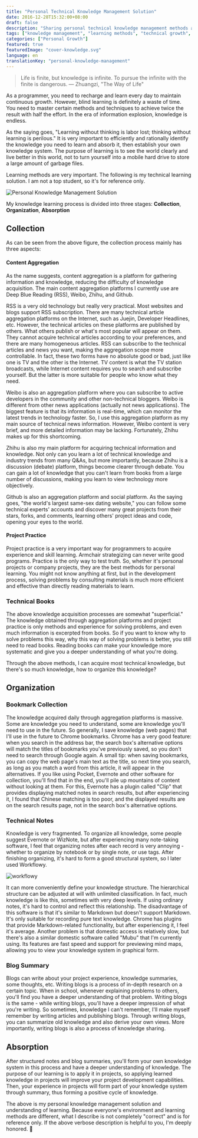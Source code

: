 ```yaml
---
title: "Personal Technical Knowledge Management Solution"
date: 2016-12-28T15:32:00+08:00
draft: false
description: "Sharing personal technical knowledge management methods and tools to help programmers learn and grow better"
tags: ["knowledge management", "learning methods", "technical growth", "tool recommendations"]
categories: ["Personal Growth"]
featured: true
featuredImage: "cover-knowledge.svg"
language: en
translationKey: "personal-knowledge-management"
---
```


> Life is finite, but knowledge is infinite. To pursue the infinite with the finite is dangerous. — Zhuangzi, "The Way of Life"

As a programmer, you need to recharge and learn every day to maintain continuous growth. However, blind learning is definitely a waste of time. You need to master certain methods and techniques to achieve twice the result with half the effort. In the era of information explosion, knowledge is endless.

As the saying goes, "Learning without thinking is labor lost; thinking without learning is perilous." It is very important to efficiently and rationally identify the knowledge you need to learn and absorb it, then establish your own knowledge system. The purpose of learning is to see the world clearly and live better in this world, not to turn yourself into a mobile hard drive to store a large amount of garbage files.

Learning methods are very important. The following is my technical learning solution. I am not a top student, so it's for reference only.

![Personal Knowledge Management Solution](/blog/images/2016/12/知识管理.png)

My knowledge learning process is divided into three stages: **Collection**, **Organization**, **Absorption**

## Collection

As can be seen from the above figure, the collection process mainly has three aspects:

#### Content Aggregation

As the name suggests, content aggregation is a platform for gathering information and knowledge, reducing the difficulty of knowledge acquisition. The main content aggregation platforms I currently use are Deep Blue Reading (RSS), Weibo, Zhihu, and Github.

RSS is a very old technology but really very practical. Most websites and blogs support RSS subscription. There are many technical article aggregation platforms on the Internet, such as Juejin, Developer Headlines, etc. However, the technical articles on these platforms are published by others. What others publish or what's most popular will appear on them. They cannot acquire technical articles according to your preferences, and there are many homogeneous articles. RSS can subscribe to the technical articles and news you want, making the aggregation scope more controllable. In fact, these two forms have no absolute good or bad, just like one is TV and the other is the Internet. TV content is what the TV station broadcasts, while Internet content requires you to search and subscribe yourself. But the latter is more suitable for people who know what they need.

Weibo is also an aggregation platform where you can subscribe to active developers in the community and other non-technical bloggers. Weibo is different from other news applications (actually not news applications). The biggest feature is that its information is real-time, which can monitor the latest trends in technology faster. So, I use this aggregation platform as my main source of technical news information. However, Weibo content is very brief, and more detailed information may be lacking. Fortunately, Zhihu makes up for this shortcoming.

Zhihu is also my main platform for acquiring technical information and knowledge. Not only can you learn a lot of technical knowledge and industry trends from many Q&As, but more importantly, because Zhihu is a discussion (debate) platform, things become clearer through debate. You can gain a lot of knowledge that you can't learn from books from a large number of discussions, making you learn to view technology more objectively.

Github is also an aggregation platform and social platform. As the saying goes, "the world's largest same-sex dating website," you can follow some technical experts' accounts and discover many great projects from their stars, forks, and comments, learning others' project ideas and code, opening your eyes to the world.

#### Project Practice

Project practice is a very important way for programmers to acquire experience and skill learning. Armchair strategizing can never write good programs. Practice is the only way to test truth. So, whether it's personal projects or company projects, they are the best methods for personal learning. You might not know anything at first, but in the development process, solving problems by consulting materials is much more efficient and effective than directly reading materials to learn.

### Technical Books

The above knowledge acquisition processes are somewhat "superficial." The knowledge obtained through aggregation platforms and project practice is only methods and experience for solving problems, and even much information is excerpted from books. So if you want to know why to solve problems this way, why this way of solving problems is better, you still need to read books. Reading books can make your knowledge more systematic and give you a deeper understanding of what you're doing.

Through the above methods, I can acquire most technical knowledge, but there's so much knowledge, how to organize this knowledge?

## Organization

### Bookmark Collection

The knowledge acquired daily through aggregation platforms is massive. Some are knowledge you need to understand, some are knowledge you'll need to use in the future. So generally, I save knowledge (web pages) that I'll use in the future to Chrome bookmarks. Chrome has a very good feature: when you search in the address bar, the search box's alternative options will match the titles of bookmarks you've previously saved, so you don't need to search through Google again. A small tip: when saving bookmarks, you can copy the web page's main text as the title, so next time you search, as long as you match a word from this article, it will appear in the alternatives. If you like using Pocket, Evernote and other software for collection, you'll find that in the end, you'll pile up mountains of content without looking at them. For this, Evernote has a plugin called "Clip" that provides displaying matched notes in search results, but after experiencing it, I found that Chinese matching is too poor, and the displayed results are on the search results page, not in the search box's alternative options.

### Technical Notes

Knowledge is very fragmented. To organize all knowledge, some people suggest Evernote or WizNote, but after experiencing many note-taking software, I feel that organizing notes after each record is very annoying - whether to organize by notebook or by single note, or use tags. After finishing organizing, it's hard to form a good structural system, so I later used Workflowy.

![workflowy](/blog/images/2016/12/workflowy.png)

It can more conveniently define your knowledge structure. The hierarchical structure can be adjusted at will with unlimited classification. In fact, much knowledge is like this, sometimes with very deep levels. If using ordinary notes, it's hard to control and reflect this relationship. The disadvantage of this software is that it's similar to Markdown but doesn't support Markdown. It's only suitable for recording pure text knowledge. Chrome has plugins that provide Markdown-related functionality, but after experiencing it, I feel it's average. Another problem is that domestic access is relatively slow, but there's also a similar domestic software called "Mubu" that I'm currently using. Its features are fast speed and support for previewing mind maps, allowing you to view your knowledge system in graphical form.

### Blog Summary

Blogs can write about your project experience, knowledge summaries, some thoughts, etc. Writing blogs is a process of in-depth research on a certain topic. When in school, whenever explaining problems to others, you'll find you have a deeper understanding of that problem. Writing blogs is the same - while writing blogs, you'll have a deeper impression of what you're writing. So sometimes, knowledge I can't remember, I'll make myself remember by writing articles and publishing blogs. Through writing blogs, you can summarize old knowledge and also derive your own views. More importantly, writing blogs is also a process of knowledge sharing.

## Absorption

After structured notes and blog summaries, you'll form your own knowledge system in this process and have a deeper understanding of knowledge. The purpose of our learning is to apply it in projects, so applying learned knowledge in projects will improve your project development capabilities. Then, your experience in projects will form part of your knowledge system through summary, thus forming a positive cycle of knowledge.

The above is my personal knowledge management solution and understanding of learning. Because everyone's environment and learning methods are different, what I describe is not completely "correct" and is for reference only. If the above verbose description is helpful to you, I'm deeply honored. 🐶
